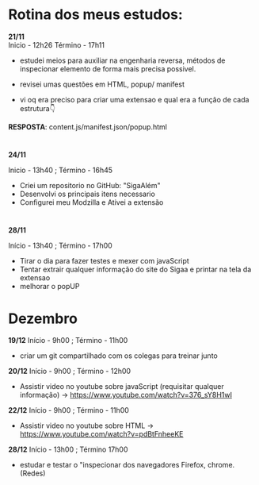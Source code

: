 # Rotina dos meus estudos:
**21/11**  
Inicio - 12h26 
Término - 17h11



- estudei meios para auxiliar na engenharia reversa, métodos de inspecionar elemento de forma mais precisa possivel.

- revisei umas questões em HTML, popup/ manifest

- vi oq era preciso para criar uma extensao e qual era a função de cada estrutura👇

**RESPOSTA**: content.js/manifest.json/popup.html


# 
**24/11**

Inicio - 13h40 ; Término - 16h45
- Criei um repositorio no GitHub: "SigaAlém"
- Desenvolvi os principais itens necessario 
- Configurei meu Modzilla e Ativei a extensão

#
**28/11**

Início - 13h40 ; Término - 17h00
- Tirar o dia para fazer testes e mexer com javaScript 
- Tentar extrair qualquer informação do site do Sigaa e printar na tela da extensao
- melhorar o popUP

# **Dezembro**

**19/12**
Início - 9h00 ; Término - 11h00
- criar um git compartilhado com os colegas para treinar junto

**20/12** 
Início - 9h00 ; Término - 12h00
- Assistir video no youtube sobre javaScript (requisitar qualquer informação) -> https://www.youtube.com/watch?v=376_sY8H1wI

**22/12**
Início - 9h00 ; Término - 11h00
- Assistir video no youtube sobre HTML -> https://www.youtube.com/watch?v=pdBtFnheeKE

**28/12**
Início - 13h00 ; Término 17h00
- estudar e testar o "inspecionar dos navegadores Firefox, chrome. (Redes)
